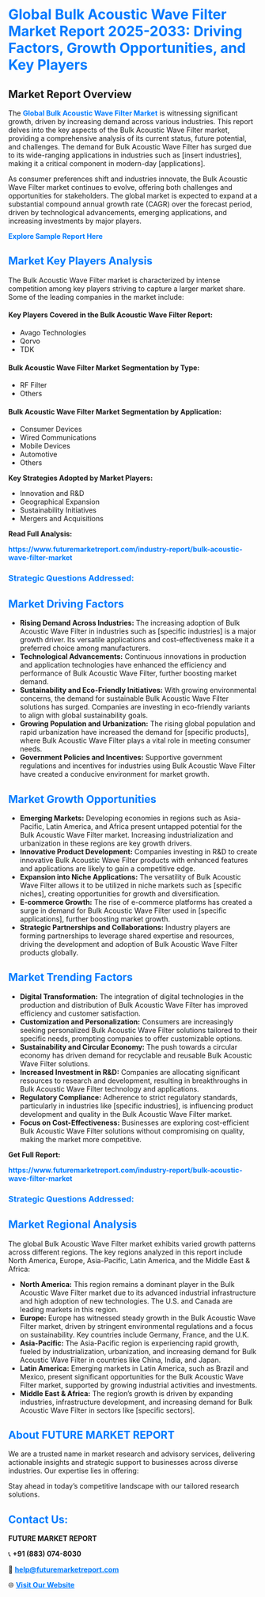 <h1 style="color: #007BFF;">Global Bulk Acoustic Wave Filter Market Report 2025-2033: Driving Factors, Growth Opportunities, and Key Players</h1>

<section id="overview">
<h2>Market Report Overview</h2>
<p>The <a href="https://www.futuremarketreport.com/industry-report/bulk-acoustic-wave-filter-market" style="color: #007BFF; text-decoration: none;"><strong>Global Bulk Acoustic Wave Filter Market</strong></a> is witnessing significant growth, driven by increasing demand across various industries. This report delves into the key aspects of the Bulk Acoustic Wave Filter market, providing a comprehensive analysis of its current status, future potential, and challenges. The demand for Bulk Acoustic Wave Filter has surged due to its wide-ranging applications in industries such as [insert industries], making it a critical component in modern-day [applications].</p>
<p>As consumer preferences shift and industries innovate, the Bulk Acoustic Wave Filter market continues to evolve, offering both challenges and opportunities for stakeholders. The global market is expected to expand at a substantial compound annual growth rate (CAGR) over the forecast period, driven by technological advancements, emerging applications, and increasing investments by major players.</p>
</section>

<section id="overview">
<p><a href="https://www.futuremarketreport.com/request-sample/reportId=75740" style="color: #007BFF; text-decoration: none;"><strong>Explore Sample Report Here</strong></a></p>
</section>

<section id="key-players">
<h2 style="color: #007BFF;">Market Key Players Analysis</h2>
<p>The Bulk Acoustic Wave Filter market is characterized by intense competition among key players striving to capture a larger market share. Some of the leading companies in the market include:</p>
<h4>Key Players Covered in the Bulk Acoustic Wave Filter Report:</h4>
<ul><li>Avago Technologies</li><li>Qorvo</li><li>TDK</li></ul>
<h4>Bulk Acoustic Wave Filter Market Segmentation by Type:</h4>
<ul><li>RF Filter</li><li>Others</li></ul>

<h4>Bulk Acoustic Wave Filter Market Segmentation by Application:</h4>
<ul><li>Consumer Devices</li><li>Wired Communications</li><li>Mobile Devices</li><li>Automotive</li><li>Others</li></ul>
<p><strong>Key Strategies Adopted by Market Players:</strong></p>
<ul>
<li>Innovation and R&D</li>
<li>Geographical Expansion</li>
<li>Sustainability Initiatives</li>
<li>Mergers and Acquisitions</li>
</ul>
</section>

<section>
<p><strong>Read Full Analysis: </strong></p><a href="https://www.futuremarketreport.com/industry-report/bulk-acoustic-wave-filter-market" style="color: #007BFF; text-decoration: none;"><strong>https://www.futuremarketreport.com/industry-report/bulk-acoustic-wave-filter-market</strong></a>
<h3 style="color: #007BFF;">Strategic Questions Addressed:</h3>
</section>

<section id="driving-factors">
<h2 style="color: #007BFF;">Market Driving Factors</h2>
<ul>
<li><strong>Rising Demand Across Industries:</strong> The increasing adoption of Bulk Acoustic Wave Filter in industries such as [specific industries] is a major growth driver. Its versatile applications and cost-effectiveness make it a preferred choice among manufacturers.</li>
<li><strong>Technological Advancements:</strong> Continuous innovations in production and application technologies have enhanced the efficiency and performance of Bulk Acoustic Wave Filter, further boosting market demand.</li>
<li><strong>Sustainability and Eco-Friendly Initiatives:</strong> With growing environmental concerns, the demand for sustainable Bulk Acoustic Wave Filter solutions has surged. Companies are investing in eco-friendly variants to align with global sustainability goals.</li>
<li><strong>Growing Population and Urbanization:</strong> The rising global population and rapid urbanization have increased the demand for [specific products], where Bulk Acoustic Wave Filter plays a vital role in meeting consumer needs.</li>
<li><strong>Government Policies and Incentives:</strong> Supportive government regulations and incentives for industries using Bulk Acoustic Wave Filter have created a conducive environment for market growth.</li>
</ul>
</section>

<section id="growth-opportunities">
<h2 style="color: #007BFF;">Market Growth Opportunities</h2>
<ul>
<li><strong>Emerging Markets:</strong> Developing economies in regions such as Asia-Pacific, Latin America, and Africa present untapped potential for the Bulk Acoustic Wave Filter market. Increasing industrialization and urbanization in these regions are key growth drivers.</li>
<li><strong>Innovative Product Development:</strong> Companies investing in R&D to create innovative Bulk Acoustic Wave Filter products with enhanced features and applications are likely to gain a competitive edge.</li>
<li><strong>Expansion into Niche Applications:</strong> The versatility of Bulk Acoustic Wave Filter allows it to be utilized in niche markets such as [specific niches], creating opportunities for growth and diversification.</li>
<li><strong>E-commerce Growth:</strong> The rise of e-commerce platforms has created a surge in demand for Bulk Acoustic Wave Filter used in [specific applications], further boosting market growth.</li>
<li><strong>Strategic Partnerships and Collaborations:</strong> Industry players are forming partnerships to leverage shared expertise and resources, driving the development and adoption of Bulk Acoustic Wave Filter products globally.</li>
</ul>
</section>

<section id="trending-factors">
<h2 style="color: #007BFF;">Market Trending Factors</h2>
<ul>
<li><strong>Digital Transformation:</strong> The integration of digital technologies in the production and distribution of Bulk Acoustic Wave Filter has improved efficiency and customer satisfaction.</li>
<li><strong>Customization and Personalization:</strong> Consumers are increasingly seeking personalized Bulk Acoustic Wave Filter solutions tailored to their specific needs, prompting companies to offer customizable options.</li>
<li><strong>Sustainability and Circular Economy:</strong> The push towards a circular economy has driven demand for recyclable and reusable Bulk Acoustic Wave Filter solutions.</li>
<li><strong>Increased Investment in R&D:</strong> Companies are allocating significant resources to research and development, resulting in breakthroughs in Bulk Acoustic Wave Filter technology and applications.</li>
<li><strong>Regulatory Compliance:</strong> Adherence to strict regulatory standards, particularly in industries like [specific industries], is influencing product development and quality in the Bulk Acoustic Wave Filter market.</li>
<li><strong>Focus on Cost-Effectiveness:</strong> Businesses are exploring cost-efficient Bulk Acoustic Wave Filter solutions without compromising on quality, making the market more competitive.</li>
</ul>
</section>

<section>
<p><strong>Get Full Report: </strong></p><a href="https://www.futuremarketreport.com/industry-report/bulk-acoustic-wave-filter-market" style="color: #007BFF; text-decoration: none;"><strong>https://www.futuremarketreport.com/industry-report/bulk-acoustic-wave-filter-market</strong></a>
<h3 style="color: #007BFF;">Strategic Questions Addressed:</h3>
</section>


<section id="regional-analysis">
<h2 style="color: #007BFF;">Market Regional Analysis</h2>
<p>The global Bulk Acoustic Wave Filter market exhibits varied growth patterns across different regions. The key regions analyzed in this report include North America, Europe, Asia-Pacific, Latin America, and the Middle East & Africa:</p>
<ul>
<li><strong>North America:</strong> This region remains a dominant player in the Bulk Acoustic Wave Filter market due to its advanced industrial infrastructure and high adoption of new technologies. The U.S. and Canada are leading markets in this region.</li>
<li><strong>Europe:</strong> Europe has witnessed steady growth in the Bulk Acoustic Wave Filter market, driven by stringent environmental regulations and a focus on sustainability. Key countries include Germany, France, and the U.K.</li>
<li><strong>Asia-Pacific:</strong> The Asia-Pacific region is experiencing rapid growth, fueled by industrialization, urbanization, and increasing demand for Bulk Acoustic Wave Filter in countries like China, India, and Japan.</li>
<li><strong>Latin America:</strong> Emerging markets in Latin America, such as Brazil and Mexico, present significant opportunities for the Bulk Acoustic Wave Filter market, supported by growing industrial activities and investments.</li>
<li><strong>Middle East & Africa:</strong> The region’s growth is driven by expanding industries, infrastructure development, and increasing demand for Bulk Acoustic Wave Filter in sectors like [specific sectors].</li>
</ul>
</section>

<footer>
<h2 style="color: #007BFF;">About FUTURE MARKET REPORT</h2>
<p>We are a trusted name in market research and advisory services, delivering actionable insights and strategic support to businesses across diverse industries. Our expertise lies in offering:</p>

<p>Stay ahead in today’s competitive landscape with our tailored research solutions.</p>

<h2 style="color: #007BFF;">Contact Us:</h2>
<p><strong>FUTURE MARKET REPORT</strong></p>
<p>📞 <strong>+91 (883) 074-8030</strong></p>
<p>📧 <strong><a href="mailto:help@futuremarketreport.com" style="color: #007BFF;">help@futuremarketreport.com</a></strong></p>
<p>🌐 <strong><a href="https://www.futuremarketreport.com/" style="color: #007BFF;">Visit Our Website</a></strong></p>
</footer>